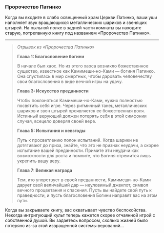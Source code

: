 ### Пророчество Патинко

Когда вы входите в слабо освещенный храм Церкви Патинко, ваши уши наполняет звук вращающихся металлических шариков и звенящих штырей. На пыльной полке в задней части комнаты вы находите старую, потрепанную книгу под названием «Пророчество Патинко».

---

> _Отрывок из «Пророчества Патинко»_
>
> **Глава 1: Благословение богини**
>
> В начале был хаос. Но из этого хаоса возникло божественное существо, известное как Камимеши-но-Ками — богиня Патинко. Она спустилась в мир смертных, чтобы даровать человечеству свои благословения в виде вечной игры на удачу.
>
> **Глава 3: Искусство преданности**
>
> Чтобы поклоняться Камимеши-но-Ками, нужно полностью посвятить себя игре. Через ритмичный танец металлических шариков и звон штырей проявляется ее божественная воля. Истинный верующий должен потерять себя в этой симфонии случая, всецело доверяя своей вере.
>
> **Глава 5: Испытания и невзгоды**
>
> Путь к просветлению полон испытаний. Когда шарики не дотягивают до приза, знайте, что это не признак неудачи, а скорее испытание вашей преданности. Примите эти неудачи как возможности для роста и помните, что Богиня стремится лишь укрепить вашу веру.
>
> **Глава 7: Великая награда**
>
> Тем, кто упорствует в своей преданности, Камимеши-но-Ками дарует свой величайший дар — неуловимый джекпот, символ вечного процветания и спасения. Пусть вы найдете свой путь к праведности, и пусть благословения Богини направят вас на этом пути.

Когда вы закрываете книгу, вас охватывает чувство беспокойства. Некогда интригующий культ теперь кажется скорее отчаянной игрой с собственной душой. Вы задаетесь вопросом, сколько жизней было потеряно из-за этой извращенной системы верований...
